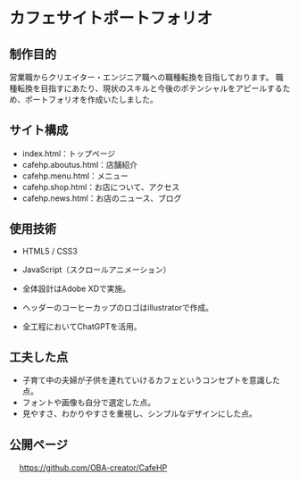 # カフェサイトポートフォリオ

## 制作目的
営業職からクリエイター・エンジニア職への職種転換を目指しております。
職種転換を目指すにあたり、現状のスキルと今後のポテンシャルをアピールするため、ポートフォリオを作成いたしました。

## サイト構成
- index.html：トップページ
- cafehp.aboutus.html：店舗紹介
- cafehp.menu.html：メニュー
- cafehp.shop.html：お店について、アクセス
- cafehp.news.html：お店のニュース、ブログ

## 使用技術
- HTML5 / CSS3
- JavaScript（スクロールアニメーション）

- 全体設計はAdobe XDで実施。
- ヘッダーのコーヒーカップのロゴはillustratorで作成。
- 全工程においてChatGPTを活用。

## 工夫した点
- 子育て中の夫婦が子供を連れていけるカフェというコンセプトを意識した点。
- フォントや画像も自分で選定した点。
- 見やすさ、わかりやすさを重視し、シンプルなデザインにした点。

## 公開ページ
　 https://github.com/OBA-creator/CafeHP